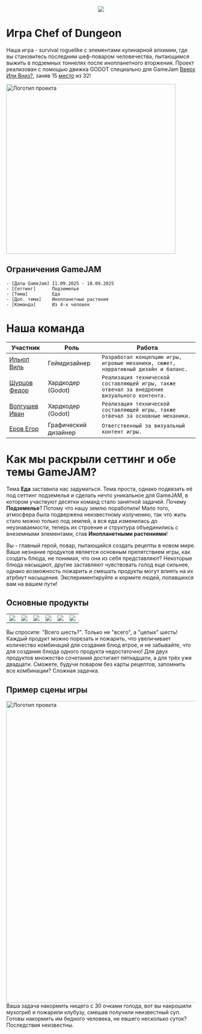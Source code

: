 <p align="center">
<img src="https://readme-typing-svg.herokuapp.com?font=Orbitron&size=40&color=%2379A500&height=67&duration=3000&center=true&lines=%F0%9F%85%B6%F0%9F%86%81%F0%9F%85%B4%F0%9F%85%B4%F0%9F%86%83%F0%9F%85%B8%F0%9F%85%BD%F0%9F%85%B6%F0%9F%86%82">
<p align="center">



# Игра Chef of Dungeon
Наша игра - survival roguelike с элементами кулинарной алхимии, где вы становитесь последним шеф-поваром человечества, пытающимся выжить в подземных тоннелях после инопланетного вторжения. Проект реализован с помощью движка GODOT специально для GameJam [Вверх Или Вниз?](https://drmr.space/), заняв 15 [место](https://docs.google.com/spreadsheets/d/1RKjd0lyMG_no5HR3WfdciximS3gi1hGZPZHp-O_EdcA/edit?gid=0#gid=0) из 32!

<img src="assets/sprites/фон_глменю.png" alt="Логотип проекта" width="450">


## Ограничения GameJAM
```
- [Даты GameJam] 11.09.2025 - 18.09.2025 
- [Сеттинг]      Подземелье
- [Тема]         Еда
- [Доп. тема]    Инопланетные растения
- [Команда]      Из 4-х человек
```

# Наша команда

| Участник             | Роль                                                                                                                                   | Работа                                                                                                                                  |
| ---------------- | --------------------------------------------------------------------------------------------------------------------------------------- | -----------------------------------------------------------------------------------------------------------------------------------------|
| [Ильюп Виль](https://github.com/MrStanLee1337)| Геймдизайнер|`Разработал концепцию игры, игровые механики, сюжет, нарративный дизайн и баланс. `|
| [Щурцов Федор](https://github.com/FEDOS-o)| Хардкодер (Godot)|`Реализация технической составляющей игры, также отвечал за внедрение визуального контента.`|
| [Волгушев Иван](https://github.com/VanyaVolgushev)| Хардкодер (Godot)|`Реализация технической составляющей игры, также отвечал за основные механики.`|
| [Еров Егор](jfeeads@gmail.com)| Графический дизайнер |`Ответственный за визуальный контент игры.`|



# Как мы раскрыли сеттинг и обе темы GameJAM?
Тема **Еда** заставила нас задуматься. Тема проста, однако подвязать её под сеттинг подземелья и сделать нечто уникальное для GameJAM, в котором участвуют десятки команд стало занятной задачей. Почему **Подземелье**? Потому что нашу землю поработили! Мало того, атмосфера была подвержена неизвестному излучению, так что жить стало можно только под землей, а вся еда изменилась до неузнаваемости, теперь их строение и структура объединились с внеземными элементами, став **Инопланетными растениями**!

Вы - главный герой, повар, пытающийся создать рецепты в новом мире. Ваше незнание продуктов является основным препятствием игры, как создать блюда, не понимая, что они из себя представляют? Некоторые блюда насыщают, другие заставляют чувствовать голод еще сильнее, однако возможность пожарить и смешать продукты могут влиять на их атрбиут насыщения. Экспериментируйте и кормите людей, попавшихся вам на вашем пути!


## Основные продукты

<table>
  <tr>
    <td>
      <img src="assets/sprites/apple/Яблозень карта.png" >
    </td>
    <td>
      <img src="assets/sprites/cucumber/Марс Дикий огурец карта.png">
    </td>
    <td>
      <img src="assets/sprites/dusa/КЛУБУЗА карта.png">
    </td>
    <td>
      <img src="assets/sprites/luna/Лунослив карта.png">
    </td>
    <td>
      <img src="assets/sprites/mushroom/Фрукт Мухогриб карта.png">
    </td>
    <td>
      <img src="assets/sprites/ziga/зигфр карта.png">
    </td>
  </tr>
</table>

Вы спросите: "Всего шесть?". Только не "всего", а "целых" шесть! Каждый продукт можно порезать и пожарить, что увеличивает количество комбинаций для создания блюд втрое, и не забывайте, что для создания блюда одного продукта недостаточно! Для двух продуктов множество сочетаний достигает пятнадцати, а для трёх уже двадцати. Сможете, будучи поваром без карты рецептов, запомнить все комбинации? Сложная задачка.

## Пример сцены игры
<img src="assets/example.png" alt="Логотип проекта" width="800">
Ваша задача накормить нищего с 30 очками голода, вот вы накрошили мухогриб и пожарили клубузу, смешав получили неизвестный суп. Готовы накормить им бедного человека, не евшего несколько суток? Последствия неизвестны.

